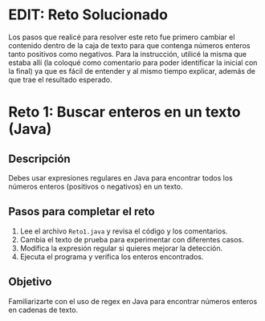 # EDIT: Reto Solucionado

Los pasos que realicé para resolver este reto fue primero cambiar el contenido dentro de la caja de texto para que contenga números enteros tanto positivos como negativos. Para la instrucción, utilicé la misma que estaba allí (la coloqué como comentario para poder identificar la inicial con la final) ya que es fácil de entender y al mismo tiempo explicar, además de que trae el resultado esperado.

# Reto 1: Buscar enteros en un texto (Java)

## Descripción
Debes usar expresiones regulares en Java para encontrar todos los números enteros (positivos o negativos) en un texto.

## Pasos para completar el reto
1. Lee el archivo `Reto1.java` y revisa el código y los comentarios.
2. Cambia el texto de prueba para experimentar con diferentes casos.
3. Modifica la expresión regular si quieres mejorar la detección.
4. Ejecuta el programa y verifica los enteros encontrados.

## Objetivo
Familiarizarte con el uso de regex en Java para encontrar números enteros en cadenas de texto.
